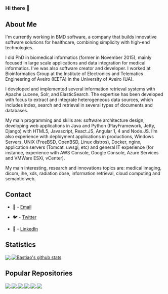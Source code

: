 ### Hi there 👋

<!--
**bastiao/bastiao** is a ✨ _special_ ✨ repository because its `README.md` (this file) appears on your GitHub profile.

Here are some ideas to get you started:

- 🔭 I’m currently working on ...
- 🌱 I’m currently learning ...
- 👯 I’m looking to collaborate on ...
- 🤔 I’m looking for help with ...
- 💬 Ask me about ...
- 📫 How to reach me: ...
- 😄 Pronouns: ...
- ⚡ Fun fact: ...
-->



## About Me

I'm currently working in BMD software, a company that builds innovative software solutions for healthcare, combining simplicity with high-end technologies.

I did PhD in biomedical informatics (former in November 2015), mainly focused in large scale applications and data integration for medical informatics. I've was also software creator and developer. I worked at Bioinformatics Group at the Institute of Electronics and Telematics Engineering of Aveiro (IEETA) in the University of Aveiro (UA).

I developed and implemented several information retrieval systems with Apache Lucene, Solr, and ElasticSearch. The expertise has been developed with focus to extract and integrate heterogeneous data sources, which includes index, search and retrieval in several types of documents and databases.

My main programming and skills are: software architecture design, developing web applications in Java and Python (PlayFramework, Jetty, Django) with HTML5, Javascript, React.JS, Angular 1, 4 and Node.JS. I’m also experience with deployment applications in productions, Windows Servers, UNIX (FreeBSD, OpenBSD, Linux distros), Docker, nginx, application servers (Tomcat, uwsgi, etc) and general IT experience (for instance, experience with AWS Console, Google Console, Azure Services and VMWare ESXi, vCenter).

My main interesting, research and innovations topics are: medical imaging, dicom, ihe, xds, radiation dose, information retrieval, cloud computing and semantic web.

## Contact

* 📧 - [Email](mailto:luis.kop@gmail.com)

* 🐦 - [Twitter](https://twitter.com/bastiao)

* 🔗 - [LinkedIn](https://www.linkedin.com/in/bastiao/)

## Statistics
<!-- Thanks to https://github.com/anuraghazra/github-readme-stats -->

<!-- Top Language Dashboard -->
<a href="https://github.com/bastiao">
<img align="center" src="https://github-readme-stats.vercel.app/api/top-langs/?username=bastiao&theme=merko" />
</a>

<!-- Stats Dashboard -->
<a href="https://github.com/bastiao">
<img align="center" src="https://github-readme-stats.vercel.app/api?username=bastiao&show_icons=true&theme=merko&line_height=27" alt="Bastiao's github stats" />
</a>




## Popular Repositories
<!-- Thanks to https://github.com/anuraghazra/github-readme-stats -->

<a href="https://github.com/bastiao/contributions">
  <img align="center" src="https://github-readme-stats.vercel.app/api/pin/?username=bastiao&repo=contributions&theme=radical" />
</a>

<a href="https://github.com/bioinformatics-ua/dicoogle">
  <img align="center" src="https://github-readme-stats.vercel.app/api/pin/?username=bioinformatics-ua&repo=dicoogle&theme=radical" />
</a>


<a href="https://github.com/BMDSoftware/dicoogle-ipfs-storage">
  <img align="center" src="https://github-readme-stats.vercel.app/api/pin/?username=BMDSoftware&repo=dicoogle-ipfs-storage&theme=radical" />
</a>


<a href="https://github.com/BMDSoftware/dicoogle-java">
  <img align="center" src="https://github-readme-stats.vercel.app/api/pin/?username=BMDSoftware&repo=dicoogle-java&theme=radical" />
</a>

<a href="https://github.com/BMDSoftware/dicoogle-python">
  <img align="center" src="https://github-readme-stats.vercel.app/api/pin/?username=BMDSoftware&repo=dicoogle-python&theme=radical" />
</a>

<a href="https://github.com/BMDSoftware/rmjvm">
  <img align="center" src="https://github-readme-stats.vercel.app/api/pin/?username=BMDSoftware&repo=rmjvm&theme=radical" />
</a>



